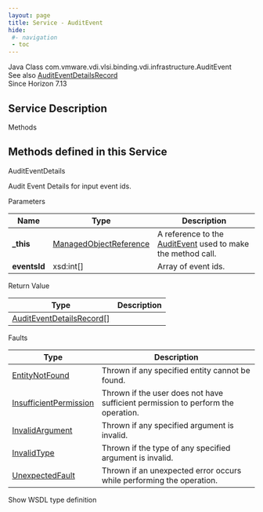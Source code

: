```yaml
---
layout: page
title: Service - AuditEvent
hide:
 #- navigation
 - toc
---
```


  
  
  



Java Class
    com.vmware.vdi.vlsi.binding.vdi.infrastructure.AuditEvent  
See also
     [AuditEventDetailsRecord](vdi.infrastructure.AuditEvent.AuditEventDetailsRecord.md)  
Since 
    Horizon 7.13

  


## Service Description

Methods

Methods defined in this Service   
---  
AuditEventDetails  
  



Audit Event Details for input event ids. 

Parameters 

Name| Type| Description  
---|---|---  
**_this**| [ManagedObjectReference](vmodl.ManagedObjectReference.md)|  A reference to the [AuditEvent](vdi.infrastructure.AuditEvent.md) used to make the method call.   
**eventsId**|  xsd:int[]|  Array of event ids.   
  
  


Return Value 

Type |  Description   
---|---  
[AuditEventDetailsRecord[]](vdi.infrastructure.AuditEvent.AuditEventDetailsRecord.md)|   
  


Faults 

Type |  Description   
---|---  
[EntityNotFound](vdi.fault.EntityNotFound.md)| Thrown if any specified entity cannot be found.  
[InsufficientPermission](vdi.fault.InsufficientPermission.md)| Thrown if the user does not have sufficient permission to perform the operation.  
[InvalidArgument](vdi.fault.InvalidArgument.md)| Thrown if any specified argument is invalid.  
[InvalidType](vdi.fault.InvalidType.md)| Thrown if the type of any specified argument is invalid.  
[UnexpectedFault](vdi.fault.UnexpectedFault.md)| Thrown if an unexpected error occurs while performing the operation.  
  
Show WSDL type definition

  
  
  
  
  
  
  

